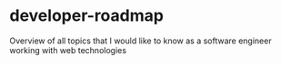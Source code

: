 # developer-roadmap
Overview of all topics that I would like to know as a software engineer working with web technologies
